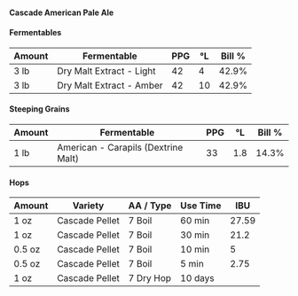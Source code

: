 #### Cascade American Pale Ale


#### Fermentables
| Amount |	    Fermentable          |	PPG |	°L  |	Bill % |
|--------|---------------------------|------|-----|--------|
| 3 lb   |	Dry Malt Extract - Light |	42  |	 4  |	 42.9% |
| 3 lb   |	Dry Malt Extract - Amber |	42  |	 10 |	 42.9% |

#### Steeping Grains
| Amount | 	Fermentable                         |	PPG	| °L	| Bill % |
|--------|--------------------------------------|-----|-----|--------|
| 1 lb	 |  American - Carapils (Dextrine Malt) |	 33 |	1.8 |	14.3%  |

#### Hops
| Amount |	Variety        |	AA / Type |	Use	Time |	IBU   |
|--------|-----------------|------------|----------|--------|
|  1 oz  |	Cascade	Pellet |	7	Boil    |	60 min   |	27.59 |
|  1 oz	 |  Cascade Pellet |	7	Boil    |	30 min   |	21.2  |
| 0.5 oz |	Cascade	Pellet |	7	Boil    |	10 min   |	5     |
| 0.5 oz |	Cascade	Pellet |	7	Boil    |	5 min    |	2.75  |
|  1 oz	 | Cascade	Pellet |	7	Dry Hop |	10 days  |        |
